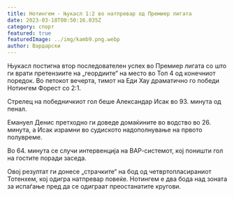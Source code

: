 ```yaml
---
title: Нотингем - Њукасл 1:2 во натпревар од Премиер лигата
date: 2023-03-18T00:50:16.035Z
category: спорт
featured: true
featuredImage: ../img/kamb9.png.webp
author: Вардарски
---
```


Њукасл постигна втор последователен успех во Премиер лигата со што ги врати претензиите на „геордиите“ на место во Топ 4 од конечниот поредок. Во петокот вечерта, тимот на Еди Хау драматично го победи Нотингем Форест со 2:1.

Стрелец на победничкиот гол беше Александар Исак во 93. минута од пенал.

Емануел Денис претходно ги доведе домаќините во водство во 26. минута, а Исак израмни во судиското надополнување на првото полувреме.

Во 64. минута се случи интервенција на ВАР-системот, кој поништи гол на гостите поради заседа.

Овој резултат ги донесе „страчките“ на бод од четвртопласираниот Тотенхем, кој одигра натпревар повеќе. Нотингем е два бода над зоната за испаѓање пред да се одиграат преостанатите кругови.

